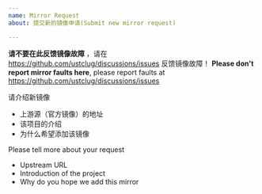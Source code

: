 ```yaml
---
name: Mirror Request
about: 提交新的镜像申请(Submit new mirror request)

---
```


**请不要在此反馈镜像故障** ，请在 https://github.com/ustclug/discussions/issues 反馈镜像故障！
**Please don't report mirror faults here**, please report faults at https://github.com/ustclug/discussions/issues

请介绍新镜像
* 上游源（官方镜像）的地址
* 该项目的介绍
* 为什么希望添加该镜像

Please tell more about your request
* Upstream URL
* Introduction of the project
* Why do you hope we add this mirror
